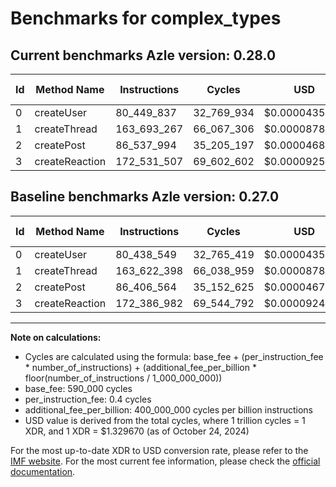 # Benchmarks for complex_types

## Current benchmarks Azle version: 0.28.0

| Id  | Method Name    | Instructions | Cycles     | USD           | USD/Million Calls | Change                            |
| --- | -------------- | ------------ | ---------- | ------------- | ----------------- | --------------------------------- |
| 0   | createUser     | 80_449_837   | 32_769_934 | $0.0000435732 | $43.57            | <font color="red">+11_288</font>  |
| 1   | createThread   | 163_693_267  | 66_067_306 | $0.0000878477 | $87.84            | <font color="red">+70_869</font>  |
| 2   | createPost     | 86_537_994   | 35_205_197 | $0.0000468113 | $46.81            | <font color="red">+131_430</font> |
| 3   | createReaction | 172_531_507  | 69_602_602 | $0.0000925485 | $92.54            | <font color="red">+144_525</font> |

## Baseline benchmarks Azle version: 0.27.0

| Id  | Method Name    | Instructions | Cycles     | USD           | USD/Million Calls |
| --- | -------------- | ------------ | ---------- | ------------- | ----------------- |
| 0   | createUser     | 80_438_549   | 32_765_419 | $0.0000435672 | $43.56            |
| 1   | createThread   | 163_622_398  | 66_038_959 | $0.0000878100 | $87.81            |
| 2   | createPost     | 86_406_564   | 35_152_625 | $0.0000467414 | $46.74            |
| 3   | createReaction | 172_386_982  | 69_544_792 | $0.0000924716 | $92.47            |

---

**Note on calculations:**

- Cycles are calculated using the formula: base_fee + (per_instruction_fee \* number_of_instructions) + (additional_fee_per_billion \* floor(number_of_instructions / 1_000_000_000))
- base_fee: 590_000 cycles
- per_instruction_fee: 0.4 cycles
- additional_fee_per_billion: 400_000_000 cycles per billion instructions
- USD value is derived from the total cycles, where 1 trillion cycles = 1 XDR, and 1 XDR = $1.329670 (as of October 24, 2024)

For the most up-to-date XDR to USD conversion rate, please refer to the [IMF website](https://www.imf.org/external/np/fin/data/rms_sdrv.aspx).
For the most current fee information, please check the [official documentation](https://internetcomputer.org/docs/current/developer-docs/gas-cost#execution).

